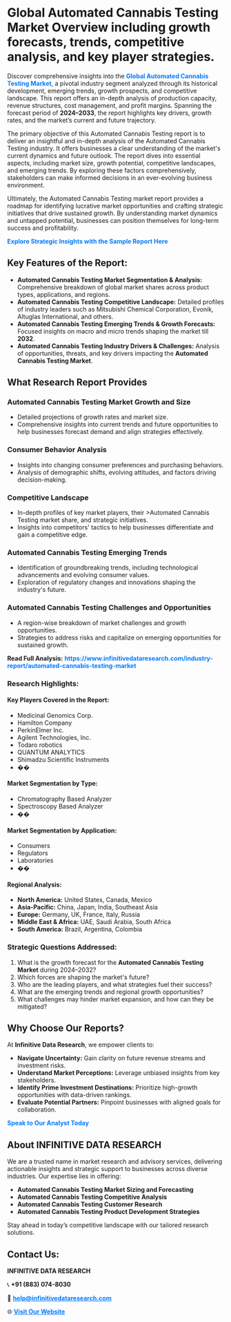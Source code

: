 <h1>Global Automated Cannabis Testing Market Overview including growth forecasts, trends, competitive analysis, and key player strategies.</h1>
<p>
Discover comprehensive insights into the 
<a href="https://www.infinitivedataresearch.com/industry-report/automated-cannabis-testing-market" rel="dofollow" style="color: #007BFF; text-decoration: none;"><strong>Global Automated Cannabis Testing Market</strong></a>, a pivotal industry segment analyzed through its historical development, emerging trends, growth prospects, and competitive landscape. This report offers an in-depth analysis of production capacity, revenue structures, cost management, and profit margins. Spanning the forecast period of <strong>2024–2033</strong>, the report highlights key drivers, growth rates, and the market’s current and future trajectory.
</p>
<p>
The primary objective of this Automated Cannabis Testing report is to deliver an insightful and in-depth analysis of the Automated Cannabis Testing industry. It offers businesses a clear understanding of the market's current dynamics and future outlook. The report dives into essential aspects, including market size, growth potential, competitive landscapes, and emerging trends. By exploring these factors comprehensively, stakeholders can make informed decisions in an ever-evolving business environment.
</p>
<p>
Ultimately, the Automated Cannabis Testing market report provides a roadmap for identifying lucrative market opportunities and crafting strategic initiatives that drive sustained growth. By understanding market dynamics and untapped potential, businesses can position themselves for long-term success and profitability.
</p>
<p>
<a href="https://www.infinitivedataresearch.com/request-sample/reportId=109083" style="color: #007BFF; text-decoration: none;"><strong>Explore Strategic Insights with the Sample Report Here</strong></a>
</p>

<h2>Key Features of the Report:</h2>
<ul>
<li><strong>Automated Cannabis Testing Market Segmentation & Analysis:</strong> Comprehensive breakdown of global market shares across product types, applications, and regions.</li>
<li><strong>Automated Cannabis Testing Competitive Landscape:</strong> Detailed profiles of industry leaders such as Mitsubishi Chemical Corporation, Evonik, Altuglas International, and others.</li>
<li><strong>Automated Cannabis Testing Emerging Trends & Growth Forecasts:</strong> Focused insights on macro and micro trends shaping the market till <strong>2032</strong>.</li>
<li><strong>Automated Cannabis Testing Industry Drivers & Challenges:</strong> Analysis of opportunities, threats, and key drivers impacting the <strong>Automated Cannabis Testing Market</strong>.</li>
</ul>

<h2>What Research Report Provides</h2>
<h3>Automated Cannabis Testing Market Growth and Size</h3>
<ul>
<li>Detailed projections of growth rates and market size.</li>
<li>Comprehensive insights into current trends and future opportunities to help businesses forecast demand and align strategies effectively.</li>
</ul>

<h3>Consumer Behavior Analysis</h3>
<ul>
<li>Insights into changing consumer preferences and purchasing behaviors.</li>
<li>Analysis of demographic shifts, evolving attitudes, and factors driving decision-making.</li>
</ul>

<h3>Competitive Landscape</h3>
<ul>
<li>In-depth profiles of key market players, their >Automated Cannabis Testing market share, and strategic initiatives.</li>
<li>Insights into competitors' tactics to help businesses differentiate and gain a competitive edge.</li>
</ul>

<h3>Automated Cannabis Testing Emerging Trends</h3>
<ul>
<li>Identification of groundbreaking trends, including technological advancements and evolving consumer values.</li>
<li>Exploration of regulatory changes and innovations shaping the industry's future.</li>
</ul>

<h3>Automated Cannabis Testing Challenges and Opportunities</h3>
<ul>
<li>A region-wise breakdown of market challenges and growth opportunities.</li>
<li>Strategies to address risks and capitalize on emerging opportunities for sustained growth.</li>
</ul>
<p><strong>Read Full Analysis:</strong> <a href="https://www.infinitivedataresearch.com/industry-report/automated-cannabis-testing-market" rel="dofollow" style="color: #007BFF; text-decoration: none;"><strong>https://www.infinitivedataresearch.com/industry-report/automated-cannabis-testing-market</strong></a></p>
<h3>Research Highlights:</h3>
<h4>Key Players Covered in the Report:</h4>
<ul><li>Medicinal Genomics Corp.</li><li>Hamilton Company</li><li>PerkinElmer Inc.</li><li>Agilent Technologies, Inc.</li><li>Todaro robotics</li><li>QUANTUM ANALYTICS</li><li>Shimadzu Scientific Instruments</li><li>��</li></ul>
<h4>Market Segmentation by Type:</h4>
<ul><li>Chromatography Based Analyzer</li><li>Spectroscopy Based Analyzer</li><li>��</li></ul>
<h4>Market Segmentation by Application:</h4>
<ul><li>Consumers</li><li>Regulators</li><li>Laboratories</li><li>��</li></ul>

<h4>Regional Analysis:</h4>
<ul>
<li><strong>North America:</strong> United States, Canada, Mexico</li>
<li><strong>Asia-Pacific:</strong> China, Japan, India, Southeast Asia</li>
<li><strong>Europe:</strong> Germany, UK, France, Italy, Russia</li>
<li><strong>Middle East & Africa:</strong> UAE, Saudi Arabia, South Africa</li>
<li><strong>South America:</strong> Brazil, Argentina, Colombia</li>
</ul>

<h3>Strategic Questions Addressed:</h3>
<ol>
<li>What is the growth forecast for the <strong>Automated Cannabis Testing Market</strong> during 2024–2032?</li>
<li>Which forces are shaping the market's future?</li>
<li>Who are the leading players, and what strategies fuel their success?</li>
<li>What are the emerging trends and regional growth opportunities?</li>
<li>What challenges may hinder market expansion, and how can they be mitigated?</li>
</ol>

<h2>Why Choose Our Reports?</h2>
<p>At <strong>Infinitive Data Research</strong>, we empower clients to:</p>
<ul>
<li><strong>Navigate Uncertainty:</strong> Gain clarity on future revenue streams and investment risks.</li>
<li><strong>Understand Market Perceptions:</strong> Leverage unbiased insights from key stakeholders.</li>
<li><strong>Identify Prime Investment Destinations:</strong> Prioritize high-growth opportunities with data-driven rankings.</li>
<li><strong>Evaluate Potential Partners:</strong> Pinpoint businesses with aligned goals for collaboration.</li>
</ul>
<p><a href="https://www.infinitivedataresearch.com/industry-report/automated-cannabis-testing-market" rel="dofollow" style="color: #007BFF; text-decoration: none;"><strong>Speak to Our Analyst Today</strong></a></p>

<h2>About INFINITIVE DATA RESEARCH</h2>
<p>We are a trusted name in market research and advisory services, delivering actionable insights and strategic support to businesses across diverse industries. Our expertise lies in offering:</p>
<ul>
<li><strong>Automated Cannabis Testing Market Sizing and Forecasting</strong></li>
<li><strong>Automated Cannabis Testing Competitive Analysis</strong></li>
<li><strong>Automated Cannabis Testing Customer Research</strong></li>
<li><strong>Automated Cannabis Testing Product Development Strategies</strong></li>
</ul>
<p>Stay ahead in today’s competitive landscape with our tailored research solutions.</p>

<h2>Contact Us:</h2>
<p><strong>INFINITIVE DATA RESEARCH</strong></p>
<p>📞 <strong>+91 (883) 074-8030</strong></p>
<p>📧 <strong><a href="mailto:help@infinitivedataresearch.com" style="color: #007BFF;">help@infinitivedataresearch.com</a></strong></p>
<p>🌐 <strong><a href="https://www.infinitivedataresearch.com" rel="dofollow" style="color: #007BFF;">Visit Our Website</a></strong></p>